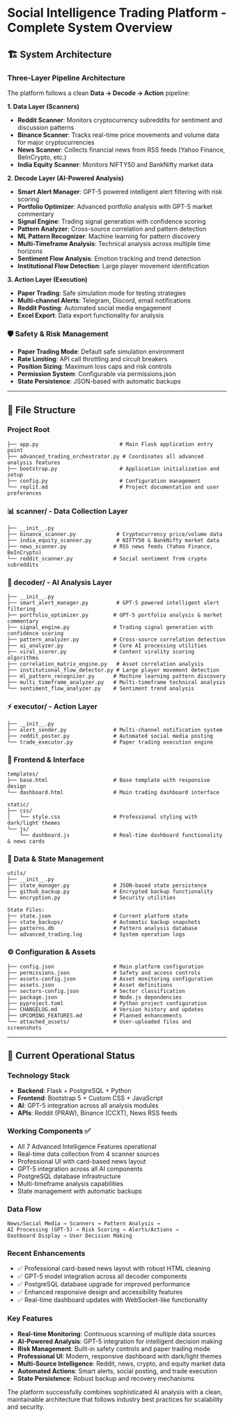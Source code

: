 # **Social Intelligence Trading Platform - Complete System Overview**

## **🏗️ System Architecture**

### **Three-Layer Pipeline Architecture**
The platform follows a clean **Data → Decode → Action** pipeline:

**1. Data Layer (Scanners)**
- **Reddit Scanner**: Monitors cryptocurrency subreddits for sentiment and discussion patterns
- **Binance Scanner**: Tracks real-time price movements and volume data for major cryptocurrencies
- **News Scanner**: Collects financial news from RSS feeds (Yahoo Finance, BeInCrypto, etc.)
- **India Equity Scanner**: Monitors NIFTY50 and BankNifty market data

**2. Decode Layer (AI-Powered Analysis)**
- **Smart Alert Manager**: GPT-5 powered intelligent alert filtering with risk scoring
- **Portfolio Optimizer**: Advanced portfolio analysis with GPT-5 market commentary
- **Signal Engine**: Trading signal generation with confidence scoring
- **Pattern Analyzer**: Cross-source correlation and pattern detection
- **ML Pattern Recognizer**: Machine learning for pattern discovery
- **Multi-Timeframe Analysis**: Technical analysis across multiple time horizons
- **Sentiment Flow Analysis**: Emotion tracking and trend detection
- **Institutional Flow Detection**: Large player movement identification

**3. Action Layer (Execution)**
- **Paper Trading**: Safe simulation mode for testing strategies
- **Multi-channel Alerts**: Telegram, Discord, email notifications
- **Reddit Posting**: Automated social media engagement
- **Excel Export**: Data export functionality for analysis

### **🛡️ Safety & Risk Management**
- **Paper Trading Mode**: Default safe simulation environment
- **Rate Limiting**: API call throttling and circuit breakers
- **Position Sizing**: Maximum loss caps and risk controls
- **Permission System**: Configurable via permissions.json
- **State Persistence**: JSON-based with automatic backups

---

## **📁 File Structure**

### **Project Root**
```
├── app.py                          # Main Flask application entry point
├── advanced_trading_orchestrator.py # Coordinates all advanced analysis features
├── bootstrap.py                    # Application initialization and setup
├── config.py                       # Configuration management
└── replit.md                       # Project documentation and user preferences
```

### **📊 scanner/** - Data Collection Layer
```
├── __init__.py
├── binance_scanner.py             # Cryptocurrency price/volume data
├── india_equity_scanner.py        # NIFTY50 & BankNifty market data
├── news_scanner.py               # RSS news feeds (Yahoo Finance, BeInCrypto)
└── reddit_scanner.py             # Social sentiment from crypto subreddits
```

### **🧠 decoder/** - AI Analysis Layer
```
├── __init__.py
├── smart_alert_manager.py         # GPT-5 powered intelligent alert filtering
├── portfolio_optimizer.py        # GPT-5 portfolio analysis & market commentary
├── signal_engine.py              # Trading signal generation with confidence scoring
├── pattern_analyzer.py           # Cross-source correlation detection
├── ai_analyzer.py                # Core AI processing utilities
├── viral_scorer.py               # Content virality scoring algorithms
├── correlation_matrix_engine.py   # Asset correlation analysis
├── institutional_flow_detector.py # Large player movement detection
├── ml_pattern_recognizer.py      # Machine learning pattern discovery
├── multi_timeframe_analyzer.py   # Multi-timeframe technical analysis
└── sentiment_flow_analyzer.py    # Sentiment trend analysis
```

### **⚡ executor/** - Action Layer
```
├── __init__.py
├── alert_sender.py               # Multi-channel notification system
├── reddit_poster.py              # Automated social media posting
└── trade_executor.py             # Paper trading execution engine
```

### **🎨 Frontend & Interface**
```
templates/
├── base.html                     # Base template with responsive design
└── dashboard.html                # Main trading dashboard interface

static/
├── css/
│   └── style.css                 # Professional styling with dark/light themes
└── js/
    └── dashboard.js              # Real-time dashboard functionality & news cards
```

### **💾 Data & State Management**
```
utils/
├── __init__.py
├── state_manager.py              # JSON-based state persistence
├── github_backup.py              # Encrypted backup functionality
└── encryption.py                 # Security utilities

State Files:
├── state.json                    # Current platform state
├── state_backups/                # Automatic backup snapshots
├── patterns.db                   # Pattern analysis database
└── advanced_trading.log          # System operation logs
```

### **⚙️ Configuration & Assets**
```
├── config.json                   # Main platform configuration
├── permissions.json              # Safety and access controls
├── assets-config.json            # Asset monitoring configuration
├── assets.json                   # Asset definitions
├── sectors-config.json           # Sector classification
├── package.json                  # Node.js dependencies
├── pyproject.toml                # Python project configuration
├── CHANGELOG.md                  # Version history and updates
├── UPCOMING_FEATURES.md          # Planned enhancements
└── attached_assets/              # User-uploaded files and screenshots
```

---

## **🔄 Current Operational Status**

### **Technology Stack**
- **Backend**: Flask + PostgreSQL + Python
- **Frontend**: Bootstrap 5 + Custom CSS + JavaScript
- **AI**: GPT-5 integration across all analysis modules
- **APIs**: Reddit (PRAW), Binance (CCXT), News RSS feeds

### **Working Components** ✅
- All 7 Advanced Intelligence Features operational
- Real-time data collection from 4 scanner sources
- Professional UI with card-based news layout
- GPT-5 integration across all AI components
- PostgreSQL database infrastructure
- Multi-timeframe analysis capabilities
- State management with automatic backups

### **Data Flow**
```
News/Social Media → Scanners → Pattern Analysis → 
AI Processing (GPT-5) → Risk Scoring → Alerts/Actions → 
Dashboard Display → User Decision Making
```

### **Recent Enhancements**
- ✅ Professional card-based news layout with robust HTML cleaning
- ✅ GPT-5 model integration across all decoder components
- ✅ PostgreSQL database upgrade for improved performance
- ✅ Enhanced responsive design and accessibility features
- ✅ Real-time dashboard updates with WebSocket-like functionality

### **Key Features**
- **Real-time Monitoring**: Continuous scanning of multiple data sources
- **AI-Powered Analysis**: GPT-5 integration for intelligent decision making
- **Risk Management**: Built-in safety controls and paper trading mode
- **Professional UI**: Modern, responsive dashboard with dark/light themes
- **Multi-Source Intelligence**: Reddit, news, crypto, and equity market data
- **Automated Actions**: Smart alerts, social posting, and trade execution
- **State Persistence**: Robust backup and recovery mechanisms

The platform successfully combines sophisticated AI analysis with a clean, maintainable architecture that follows industry best practices for scalability and security.